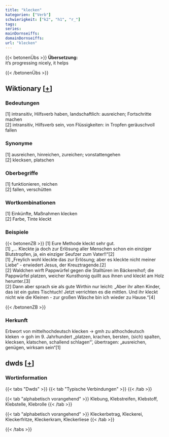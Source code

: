 ```yaml
---
title: "klecken"
kategorien: ["Verb"]
schwierigkeit: ["k2", "h1", "r_"]
tags:
series:
mainDornseiffs:
domainDornseiffs:
url: "klecken"
---
```


{{< betonenÜbs >}}
**Übersetzung:**  
it’s progressing nicely, it helps  
  
{{< /betonenÜbs >}}

## Wiktionary [[+](https://de.wiktionary.org/wiki/klecken)]

### Bedeutungen
[1] intransitiv, Hilfsverb haben, landschaftlich: ausreichen; Fortschritte machen  
[2] intransitiv, Hilfsverb sein, von Flüssigkeiten: in Tropfen geräuschvoll fallen  

### Synonyme
[1] ausreichen, hinreichen, zureichen; vonstattengehen  
[2] klecksen, platschen  

### Oberbegriffe
[1] funktionieren, reichen  
[2] fallen, verschütten  

### Wortkombinationen
[1] Einkünfte, Maßnahmen klecken  
[2] Farbe, Tinte kleckt  

### Beispiele
{{< betonenZB >}}
[1] Eure Methode kleckt sehr gut.  
[1] „… Kleckte ja doch zur Erlösung aller Menschen schon ein einziger Blutstropfen, ja, ein einziger Seufzer zum Vater!!“[2]  
[1] „Freylich wohl kleckte das zur Erlösung; aber es kleckte nicht meiner Liebe“ - erwiedert Jesus, der Kreuztragende.[2]  
[2] Waldchen wirft Pappwürfel gegen die Stalltüren im Bäckereihof; die Pappwürfel platzen, weicher Kunsthonig quillt aus ihnen und kleckt am Holz herunter.[3]  
[2] Dann aber sprach sie als gute Wirthin nur leicht: „Aber ihr alten Kinder, das ist ein gutes Tischtuch! Jetzt verrichten es die mittlen. Und ihr kleckt nicht wie die Kleinen - zur großen Wäsche bin ich wieder zu Hause.“[4]  

{{< /betonenZB >}}
### Herkunft
Erbwort von mittelhochdeutsch klecken → gmh zu althochdeutsch kleken → goh im 9. Jahrhundert „platzen, krachen, bersten, (sich) spalten, klecksen, klatschen, schallend schlagen“’, übertragen: „ausreichen, genügen, wirksam sein“[1]  



## dwds [[+](https://www.dwds.de/wb/klecken)]

### Wortinformation
{{< tabs "Dwds" >}}
{{< tab "Typische Verbindungen" >}}
{{< /tab >}}

{{< tab "alphabetisch vorangehend" >}}
Klebung, Klebstreifen, Klebstoff, Klebstelle, Klebrolle
{{< /tab >}}

{{< tab "alphabetisch vorangehend" >}}
Kleckerbetrag, Kleckerei, Kleckerfritze, Kleckerkram, Kleckerliese
{{< /tab >}}

{{< /tabs >}}

